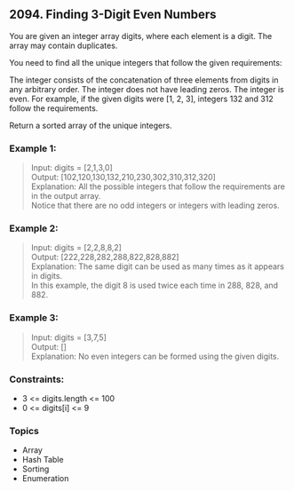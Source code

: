 ## 2094. Finding 3-Digit Even Numbers
You are given an integer array digits, where each element is a digit. The array may contain duplicates.

You need to find all the unique integers that follow the given requirements:

The integer consists of the concatenation of three elements from digits in any arbitrary order.
The integer does not have leading zeros.
The integer is even.
For example, if the given digits were [1, 2, 3], integers 132 and 312 follow the requirements.

Return a sorted array of the unique integers.

### Example 1:

> Input: digits = [2,1,3,0]<br/>
> Output: [102,120,130,132,210,230,302,310,312,320]<br/>
> Explanation: All the possible integers that follow the requirements are in the output array. <br/>
> Notice that there are no odd integers or integers with leading zeros.

### Example 2:

> Input: digits = [2,2,8,8,2]<br/>
> Output: [222,228,282,288,822,828,882]<br/>
> Explanation: The same digit can be used as many times as it appears in digits. <br/>
> In this example, the digit 8 is used twice each time in 288, 828, and 882. 

### Example 3:

> Input: digits = [3,7,5]<br/>
> Output: []<br/>
> Explanation: No even integers can be formed using the given digits.

### Constraints:

- 3 <= digits.length <= 100
- 0 <= digits[i] <= 9

### Topics

- Array
- Hash Table
- Sorting
- Enumeration